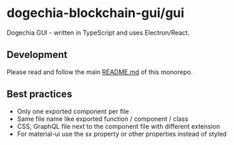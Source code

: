 # dogechia-blockchain-gui/gui

Dogechia GUI - written in TypeScript and uses Electron/React.

## Development

Please read and follow the main [README.md](https://github.com/Dogechia-Network/dogechia-blockchain-gui) of this monorepo.

## Best practices

- Only one exported component per file
- Same file name like exported function / component / class
- CSS, GraphQL file next to the component file with different extension
- For material-ui use the sx property or other properties instead of styled
